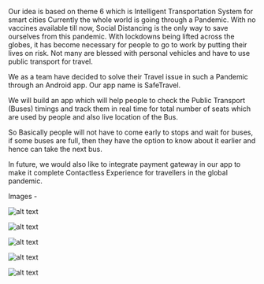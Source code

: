 Our idea is based on theme 6 which is Intelligent Transportation System for smart cities
Currently the whole world is going through a Pandemic. With no vaccines available till now, Social Distancing is the only way to save ourselves from this pandemic. 
With lockdowns being lifted across the globes, it has become necessary for people to go to work by putting their lives on risk. Not many are blessed with personal vehicles and have to use public transport for travel. 

We as a team have decided to solve their Travel issue in such a Pandemic through an Android app. 
Our app name is SafeTravel.

We will build an app which will help people to check the Public Transport (Buses) timings and track them in real time for total number of seats which are used by people and also live location of the Bus.

So Basically people will not have to come early to stops and wait for buses, if some buses are full, then they have the option to know about it earlier and hence can take the next bus.

In future, we would also like to integrate payment gateway in our app to make it complete Contactless Experience for travellers in the global pandemic.

Images - 

![alt text](https://github.com/Chaitanya-Soni/hackiiitv20-submissions/blob/team%2328/team%2328%20-%206/SafeTravel/Hackathon/IMG-20201211-WA0027.jpg?raw=true)

![alt text](https://github.com/Chaitanya-Soni/hackiiitv20-submissions/blob/team%2328/team%2328%20-%206/SafeTravel/Hackathon/IMG-20201211-WA0030.jpg?raw=true)

![alt text](https://github.com/Chaitanya-Soni/hackiiitv20-submissions/blob/team%2328/team%2328%20-%206/SafeTravel/Hackathon/IMG-20201211-WA0028.jpg?raw=true)

![alt text](https://github.com/Chaitanya-Soni/hackiiitv20-submissions/blob/team%2328/team%2328%20-%206/SafeTravel/Hackathon/IMG-20201211-WA0029.jpg?raw=true)

![alt text](https://github.com/Chaitanya-Soni/hackiiitv20-submissions/blob/team%2328/team%2328%20-%206/SafeTravel/Hackathon/IMG-20201211-WA0026.jpg?raw=true)
